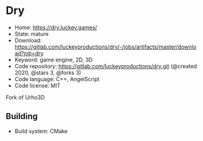 # Dry

- Home: https://dry.luckey.games/
- State: mature
- Download: https://gitlab.com/luckeyproductions/dry/-/jobs/artifacts/master/download?job=dry
- Keyword: game engine, 2D, 3D
- Code repository: https://gitlab.com/luckeyproductions/dry.git (@created 2020, @stars 3, @forks 3)
- Code language: C++, AngelScript
- Code license: MIT

Fork of Urho3D

## Building

- Build system: CMake
